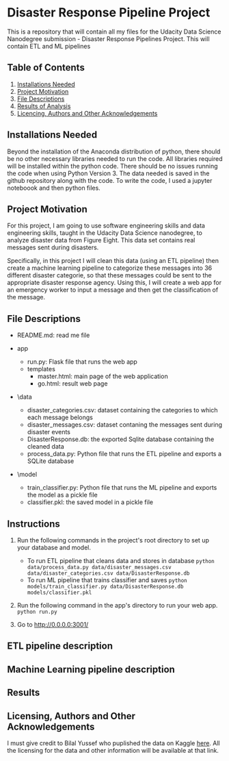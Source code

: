 # Disaster Response Pipeline Project
This is a repository that will contain all my files for the Udacity Data Science Nanodegree submission - Disaster Response Pipelines Project. This will contain ETL and ML pipelines


## Table of Contents
1. [Installations Needed](#installations-needed)
2. [Project Motivation](#project-motivation)
3. [File Descriptions](#file-descriptions)
4. [Results of Analysis](#results-of-analysis)
5. [Licencing, Authors and Other Acknowledgements](#licensing-authors-and-other-acknowledgements)

## Installations Needed
Beyond the installation of the Anaconda distribution of python, there should be no other necessary libraries needed to run the code. All libraries required will be installed within the python code. There should be no issues running the code when using Python Version 3. The data needed is saved in the github repository along with the code. To write the code, I used a jupyter noteboook and then python files.

## Project Motivation
For this project, I am going to use software engineering skills and data engineering skills, taught in the Udacity Data Science nanodegree, to analyze disaster data from Figure Eight. This data set contains real messages sent during disasters. 

Specifically, in this project I will clean this data (using an ETL pipeline) then create a machine learning pipeline to categorize these messages into 36 different disaster categorie, so that these messages could be sent to the appropriate disaster response agency. Using this, I will create a web app for an emergency worker to input a message and then get the classification of the message.

## File Descriptions

- README.md: read me file
- app
	- run.py: Flask file that runs the web app
   	- templates
		- master.html: main page of the web application 
		- go.html: result web page
- \data
	- disaster_categories.csv: dataset containing the categories to which each message belongs
	- disaster_messages.csv: dataset contaning the messages sent during disaster events
	- DisasterResponse.db: the exported Sqlite database containing the cleaned data
	- process_data.py: Python file that runs the ETL pipeline and exports a SQLite database
	
- \model
	- train_classifier.py: Python file that runs the ML pipeline and exports the model as a pickle file
	- classifier.pkl: the saved model in a pickle file


## Instructions
1. Run the following commands in the project's root directory to set up your database and model.

    - To run ETL pipeline that cleans data and stores in database
        `python data/process_data.py data/disaster_messages.csv data/disaster_categories.csv data/DisasterResponse.db`
    - To run ML pipeline that trains classifier and saves
        `python models/train_classifier.py data/DisasterResponse.db models/classifier.pkl`

2. Run the following command in the app's directory to run your web app.
    `python run.py`

3. Go to http://0.0.0.0:3001/

## ETL pipeline description

## Machine Learning pipeline description

## Results

## Licensing, Authors and Other Acknowledgements
I must give credit to Bilal Yussef who puplished the data on Kaggle [here](https://www.kaggle.com/bilalyussef/google-books-dataset). All the licensing for the data and other information will be available at that link.





